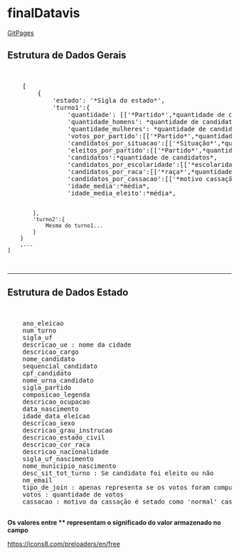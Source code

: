 # finalDatavis
<a href="https://caioviktor.github.io/finalDatavis/"> GitPages</a>
<h2>Estrutura de Dados Gerais</h2><br/>
<pre>
	[
		{
			'estado': '*Sigla do estado*',
			'turno1':{
				'quantidade': [['*Partido*',*quantidade de candidatos*],...],
				'quantidade_homens': *quantidade de candidatos do sexo masculino*,
				'quantidade_mulheres': *quantidade de candidatas do sexo feminino*,
				'votos_por_partido':[['*Partido*',*quantidade de votos recebidos*],...],
				'candidatos_por_situacao':[['*Situação*',*quantidade de candidatos*],...],
				'eleitos_por_partido':[['*Partido*',*quantidade de candidatos eleitos+eleito por média + eleito por QP*],...],
				'candidatos':*quantidade de candidatos*,
				'candidatos_por_escolaridade':[['*escolaridade*',*quantidade de candidatos*],...],
				'candidatos_por_raca':[['*raça*',*quantidade de candidatos*],...],
				'candidatos_por_cassacao':[['*motivo cassação, onde normal não houve*',*quantidade de candidatos*],...],
				'idade_media':*média*,
				'idade_media_eleito':*média*,

			},
			'turno2':{
				Mesma do turno1...
			}
		}
		,...
	]
</pre>
<hr/>
<h2>Estrutura de Dados Estado</h2><br/>
<pre>
	ano_eleicao
	num_turno
	sigla_uf
	descricao_ue : nome da cidade
	descricao_cargo
	nome_candidato
	sequencial_candidato
	cpf_candidato
	nome_urna_candidato
	sigla_partido
	composicao_legenda
	descricao_ocupacao
	data_nascimento
	idade_data_eleicao
	descricao_sexo
	descricao_grau_instrucao
	descricao_estado_civil
	descricao_cor_raca
	descricao_nacionalidade
	sigla_uf_nascimento
	nome_municipio_nascimento
	desc_sit_tot_turno : Se candidato foi eleito ou não
	nm_email
	tipo_de_join : apenas representa se os votos foram computados ou simplesmente não existiam
	votos : quantidade de votos
	cassacao : motivo da cassação é setado como 'normal' caso não tenha ocorrido cassação

</pre>
<b>Os valores entre ** representam o significado do valor armazenado no campo</b>


https://icons8.com/preloaders/en/free